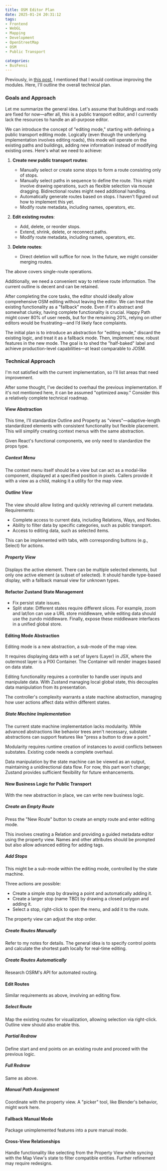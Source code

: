 ```yaml
---
title: OSM Editor Plan  
date: 2025-01-24 20:31:12  
tags:  
- Frontend  
- WebGL  
- Mapping  
- Development  
- OpenStreetMap  
- OSM  
- Public Transport  

categories:  
- BusFensi  
---
```


Previously, in [this post](https://github.com/fltb/blog-comments/discussions/8#discussioncomment-11817482), I mentioned that I would continue improving the modules. Here, I'll outline the overall technical plan.

### Goals and Approach

Let me summarize the general idea. Let's assume that buildings and roads are fixed for now—after all, this is a public transport editor, and I currently lack the resources to handle an all-purpose editor.

We can introduce the concept of "editing mode," starting with defining a public transport editing mode. Logically (even though the underlying implementation involves editing roads), this mode will operate on the existing paths and buildings, adding new information instead of modifying existing ones. Here's what we need to achieve:

1. **Create new public transport routes**:
    - Manually select or create some stops to form a route consisting only of stops.
    - Manually select paths in sequence to define the route. This might involve drawing operations, such as flexible selection via mouse dragging. Bidirectional routes might need additional handling.
    - Automatically generate routes based on stops. I haven't figured out how to implement this yet.
    - Modify route metadata, including names, operators, etc.

2. **Edit existing routes**:
    - Add, delete, or reorder stops.
    - Extend, shrink, delete, or reconnect paths.
    - Modify route metadata, including names, operators, etc.

3. **Delete routes**:
    - Direct deletion will suffice for now. In the future, we might consider merging routes.

The above covers single-route operations.

Additionally, we need a convenient way to retrieve route information. The current outline is decent and can be retained.

After completing the core tasks, the editor should ideally allow comprehensive OSM editing without leaving the editor. We can treat the existing functionality as a "fallback" mode. Even if it's abstract and somewhat clunky, having complete functionality is crucial. Happy Path might cover 80% of user needs, but for the remaining 20%, relying on other editors would be frustrating—and I’d likely face complaints.

The initial plan is to introduce an abstraction for "editing mode," discard the existing logic, and treat it as a fallback mode. Then, implement new, robust features in the new mode. The goal is to shed the "half-baked" label and achieve production-level capabilities—at least comparable to JOSM.

### Technical Approach

I'm not satisfied with the current implementation, so I'll list areas that need improvement.

After some thought, I've decided to overhaul the previous implementation. If it's not mentioned here, it can be assumed "optimized away." Consider this a relatively complete technical roadmap.

#### View Abstraction

This time, I’ll standardize Outline and Property as "views"—adaptive-length standardized elements with consistent functionality but flexible placement. This will simplify creating context menus with the same abstraction.

Given React's functional components, we only need to standardize the props type.

##### Context Menu

The context menu itself should be a view but can act as a modal-like component, displayed at a specified position in pixels. Callers provide it with a view as a child, making it a utility for the map view.

##### Outline View

The view should allow listing and quickly retrieving all current metadata. Requirements:
- Complete access to current data, including Relations, Ways, and Nodes.
- Ability to filter data by specific categories, such as public transport.
- Access to editing data, such as selected items.

This can be implemented with tabs, with corresponding buttons (e.g., Select) for actions.

##### Property View

Displays the active element. There can be multiple selected elements, but only one active element (a subset of selected). It should handle type-based display, with a fallback manual view for unknown types.

#### Refactor Zustand State Management

- Fix persist state issues.
- Split state: Different states require different slices. For example, zoom and lat/lon can use a URL store middleware, while editing data should use the zundo middleware. Finally, expose these middleware interfaces in a unified global store.

#### Editing Mode Abstraction

Editing mode is a new abstraction, a sub-mode of the map view.

It requires displaying data with a set of layers (Layer) in JSX, where the outermost layer is a PIXI Container. The Container will render images based on data state.

Editing functionality requires a controller to handle user inputs and manipulate data. With Zustand managing local global state, this decouples data manipulation from its presentation.

The controller's complexity warrants a state machine abstraction, managing how user actions affect data within different states.

##### State Machine Implementation

The current state machine implementation lacks modularity. While advanced abstractions like behavior trees aren't necessary, substate abstractions can support features like "press a button to draw a point."

Modularity requires runtime creation of instances to avoid conflicts between substates. Existing code needs a complete overhaul.

Data manipulation by the state machine can be viewed as an output, maintaining a unidirectional data flow. For now, this part won't change; Zustand provides sufficient flexibility for future enhancements.

#### New Business Logic for Public Transport

With the new abstraction in place, we can write new business logic.

##### Create an Empty Route

Press the "New Route" button to create an empty route and enter editing mode.

This involves creating a Relation and providing a guided metadata editor using the property view. Names and other attributes should be prompted but also allow advanced editing for adding tags.

##### Add Stops

This might be a sub-mode within the editing mode, controlled by the state machine.

Three actions are possible:
- Create a simple stop by drawing a point and automatically adding it.
- Create a larger stop (name TBD) by drawing a closed polygon and adding it.
- Select a stop, right-click to open the menu, and add it to the route.

The property view can adjust the stop order.

##### Create Routes Manually

Refer to my notes for details. The general idea is to specify control points and calculate the shortest path locally for real-time editing.

##### Create Routes Automatically

Research OSRM's API for automated routing.

#### Edit Routes

Similar requirements as above, involving an editing flow.

##### Select Route

Map the existing routes for visualization, allowing selection via right-click. Outline view should also enable this.

##### Partial Redraw

Define start and end points on an existing route and proceed with the previous logic.

##### Full Redraw

Same as above.

##### Manual Path Assignment

Coordinate with the property view. A "picker" tool, like Blender's behavior, might work here.

#### Fallback Manual Mode

Package unimplemented features into a pure manual mode.

#### Cross-View Relationships

Handle functionality like selecting from the Property View while syncing with the Map View's state to filter compatible entities. Further refinement may require redesigns.